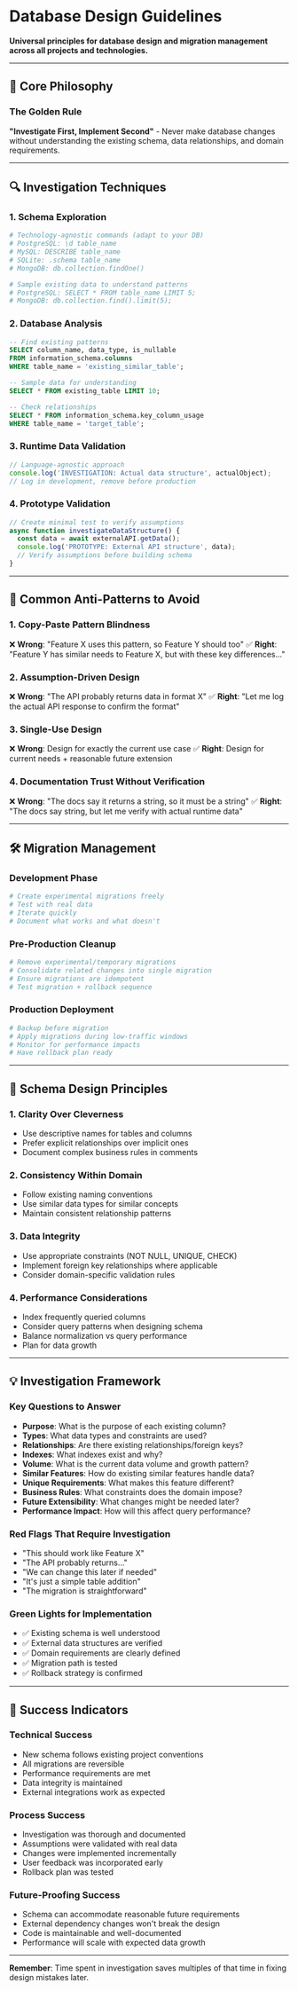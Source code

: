 # Database Design Guidelines

**Universal principles for database design and migration management across all projects and technologies.**

---

## 🎯 Core Philosophy

### The Golden Rule
**"Investigate First, Implement Second"** - Never make database changes without understanding the existing schema, data relationships, and domain requirements.

---

## 🔍 Investigation Techniques

### 1. **Schema Exploration**
```bash
# Technology-agnostic commands (adapt to your DB)
# PostgreSQL: \d table_name
# MySQL: DESCRIBE table_name  
# SQLite: .schema table_name
# MongoDB: db.collection.findOne()

# Sample existing data to understand patterns
# PostgreSQL: SELECT * FROM table_name LIMIT 5;
# MongoDB: db.collection.find().limit(5);
```

### 2. **Database Analysis**
```sql
-- Find existing patterns
SELECT column_name, data_type, is_nullable 
FROM information_schema.columns 
WHERE table_name = 'existing_similar_table';

-- Sample data for understanding
SELECT * FROM existing_table LIMIT 10;

-- Check relationships
SELECT * FROM information_schema.key_column_usage 
WHERE table_name = 'target_table';
```

### 3. **Runtime Data Validation**
```javascript
// Language-agnostic approach
console.log('INVESTIGATION: Actual data structure', actualObject);
// Log in development, remove before production
```

### 4. **Prototype Validation**
```javascript
// Create minimal test to verify assumptions
async function investigateDataStructure() {
  const data = await externalAPI.getData();
  console.log('PROTOTYPE: External API structure', data);
  // Verify assumptions before building schema
}
```

---

## 🚨 Common Anti-Patterns to Avoid

### 1. **Copy-Paste Pattern Blindness**
❌ **Wrong**: "Feature X uses this pattern, so Feature Y should too"
✅ **Right**: "Feature Y has similar needs to Feature X, but with these key differences..."

### 2. **Assumption-Driven Design** 
❌ **Wrong**: "The API probably returns data in format X"
✅ **Right**: "Let me log the actual API response to confirm the format"

### 3. **Single-Use Design**
❌ **Wrong**: Design for exactly the current use case
✅ **Right**: Design for current needs + reasonable future extension

### 4. **Documentation Trust Without Verification**
❌ **Wrong**: "The docs say it returns a string, so it must be a string"
✅ **Right**: "The docs say string, but let me verify with actual runtime data"

---

## 🛠️ Migration Management

### Development Phase
```bash
# Create experimental migrations freely
# Test with real data
# Iterate quickly
# Document what works and what doesn't
```

### Pre-Production Cleanup
```bash
# Remove experimental/temporary migrations
# Consolidate related changes into single migration
# Ensure migrations are idempotent
# Test migration + rollback sequence
```

### Production Deployment
```bash
# Backup before migration
# Apply migrations during low-traffic windows
# Monitor for performance impacts
# Have rollback plan ready
```

---

## 📐 Schema Design Principles

### 1. **Clarity Over Cleverness**
- Use descriptive names for tables and columns
- Prefer explicit relationships over implicit ones
- Document complex business rules in comments

### 2. **Consistency Within Domain**
- Follow existing naming conventions
- Use similar data types for similar concepts
- Maintain consistent relationship patterns

### 3. **Data Integrity**
- Use appropriate constraints (NOT NULL, UNIQUE, CHECK)
- Implement foreign key relationships where applicable
- Consider domain-specific validation rules

### 4. **Performance Considerations**
- Index frequently queried columns
- Consider query patterns when designing schema
- Balance normalization vs query performance
- Plan for data growth

---

## 💡 Investigation Framework

### Key Questions to Answer
- **Purpose**: What is the purpose of each existing column?
- **Types**: What data types and constraints are used?
- **Relationships**: Are there existing relationships/foreign keys?
- **Indexes**: What indexes exist and why?
- **Volume**: What is the current data volume and growth pattern?
- **Similar Features**: How do existing similar features handle data?
- **Unique Requirements**: What makes this feature different?
- **Business Rules**: What constraints does the domain impose?
- **Future Extensibility**: What changes might be needed later?
- **Performance Impact**: How will this affect query performance?

### Red Flags That Require Investigation
- "This should work like Feature X"
- "The API probably returns..."
- "We can change this later if needed"
- "It's just a simple table addition"
- "The migration is straightforward"

### Green Lights for Implementation
- ✅ Existing schema is well understood
- ✅ External data structures are verified
- ✅ Domain requirements are clearly defined
- ✅ Migration path is tested
- ✅ Rollback strategy is confirmed

---

## 🎯 Success Indicators

### Technical Success
- New schema follows existing project conventions
- All migrations are reversible
- Performance requirements are met
- Data integrity is maintained
- External integrations work as expected

### Process Success
- Investigation was thorough and documented
- Assumptions were validated with real data
- Changes were implemented incrementally
- User feedback was incorporated early
- Rollback plan was tested

### Future-Proofing Success
- Schema can accommodate reasonable future requirements
- External dependency changes won't break the design
- Code is maintainable and well-documented
- Performance will scale with expected data growth

---

**Remember**: Time spent in investigation saves multiples of that time in fixing design mistakes later.